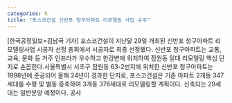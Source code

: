 ```yaml
---
categories: h
title: "포스코건설 신반포 청구아파트 리모델링 사업 수주"
---
```

[한국공정일보=김남국 기자] 포스코건설이 지난달 29일 개최된 신반포 청구아파트 리모델링사업 시공자 선정 총회에서 시공자로 최종 선정됐다. 신반포 청구아파트는 교통, 교육, 문화 등 거주 인프라가 우수하고 한강변에 위치하여 잠원동 일대 리모델링 핵심 단지로 손꼽힌다.서울특별시 서초구 잠원동 63-2번지에 위치한 신반포 청구아파트는 1998년에 준공되어 올해 24년이 경과한 단지로, 포스코건설은 기존 아파트 2개동 347세대를 수평 및 별동 증축하여 3개동 376세대로 리모델링할 계획이다. 신축되는 29세대는 일반분양 예정이다. 공사